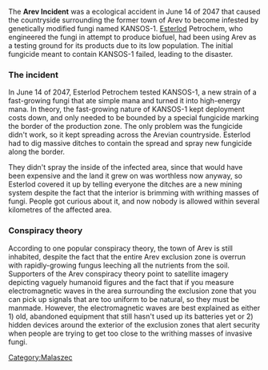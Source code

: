 The **Arev Incident** was a ecological accident in June 14 of 2047 that
caused the countryside surrounding the former town of Arev to become
infested by genetically modified fungi named KANSOS-1.
[Esterlod](Wards_and_cities_of_Malaszec "wikilink") Petrochem, who
engineered the fungi in attempt to produce biofuel, had been using Arev
as a testing ground for its products due to its low population. The
initial fungicide meant to contain KANSOS-1 failed, leading to the
disaster.

### The incident

In June 14 of 2047, Esterlod Petrochem tested KANSOS-1, a new strain of
a fast-growing fungi that ate simple mana and turned it into high-energy
mana. In theory, the fast-growing nature of KANSOS-1 kept deployment
costs down, and only needed to be bounded by a special fungicide marking
the border of the production zone. The only problem was the fungicide
didn't work, so it kept spreading across the Arevian countryside.
Esterlod had to dig massive ditches to contain the spread and spray new
fungicide along the border.

They didn't spray the inside of the infected area, since that would have
been expensive and the land it grew on was worthless now anyway, so
Esterlod covered it up by telling everyone the ditches are a new mining
system despite the fact that the interior is brimming with writhing
masses of fungi. People got curious about it, and now nobody is allowed
within several kilometres of the affected area.

### Conspiracy theory

According to one popular conspiracy theory, the town of Arev is still
inhabited, despite the fact that the entire Arev exclusion zone is
overrun with rapidly-growing fungus leeching all the nutrients from the
soil. Supporters of the Arev conspiracy theory point to satellite
imagery depicting vaguely humanoid figures and the fact that if you
measure electromagnetic waves in the area surrounding the exclusion zone
that you can pick up signals that are too uniform to be natural, so they
must be manmade. However, the electromagnetic waves are best explained
as either 1) old, abandoned equipment that still hasn't used up its
batteries yet or 2) hidden devices around the exterior of the exclusion
zones that alert security when people are trying to get too close to the
writhing masses of invasive fungi.

[Category:Malaszec](Category:Malaszec "wikilink")